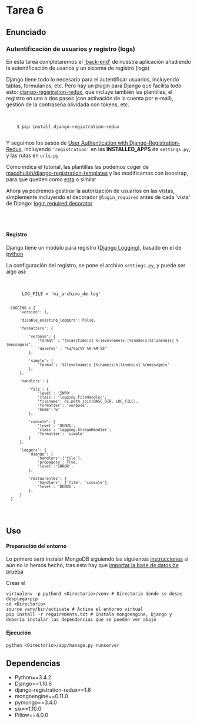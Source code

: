 # Tarea 6
## Enunciado
<h3>Autentificación de usuarios y registro (logs)</h3>
<p>
   En esta tarea completaremos el <a href="https://en.wikipedia.org/wiki/Front_and_back_ends">'back-end'</a> de nuestra
   aplicación añadiendo la autentificación de usarios y un sistema de registro (logs)
</p>
<p>
   Django tiene todo lo necesario para el autentificar usuarios, incluyendo tablas, formularios, etc. Pero hay
   un plugin para Django que facilita todo esto:  <a href="https://django-registration-redux.readthedocs.io/en/latest/">django-registration-redux</a>,
   que incluye también las plantillas, el registro en uno o dos pasos (con activación de la cuenta por e-mail), gestión de la contraseña olividada con tokens, etc.
   <br /><br />
   <pre><code class="language-bash" data-lang="bash">
    $ pip install django-registration-redux
   </code></pre>
</p>

<p>
   Y seguimos los pasos de <a href="http://www.tangowithdjango.com/book17/chapters/login_redux.html">
   User Authentication with Django-Registration-Redux</a>, incluyendo <code>'registration'</code>
   en las <b>INSTALLED_APPS</b> de <code>settings.py</code>, y las rutas en <code>urls.py</code>
</p>
<p>
   Como indica el tutorial, las plantillas las podemos coger de
   <a href="https://github.com/macdhuibh/django-registration-templates">macdhuibh/django-registration-templates</a>
   y las modificamos con boostrap, para que queden como <a href="http://getbootstrap.com/examples/signin/">esta</a> o similar
</p>

<p>
   Ahora ya podremos gestinar la autorización de usuarios en las vistas, simplemente incluyendo el decorador
   <code>@login_required</code> antes de cada 'vista' de Django:
   <a href="https://docs.djangoproject.com/en/1.10/topics/auth/default/#the-login-required-decorator">login required decorator</a>
</p>
<br /><br />
<h4>Registro</h4>

<p>
   Django tiene un módulo para registro (<a href="https://docs.djangoproject.com/en/1.10/topics/logging/">Django Logging</a>),
   basado en el de <a href="https://docs.python.org/3.6/library/logging.html">python</a>
</p>

<p> La configuración del registro, se pone el archivo <code>settings.py</code>, y puede
   ser algo así:
   <br /><br />
   <pre><code class="language-python" data-lang="python">
      LOG_FILE = 'mi_archivo_de.log'

      LOGGING = {
          'version': 1,

          'disable_existing_loggers': False,

          'formatters': {

              'verbose': {
                  'format' : "[%(asctime)s] %(levelname)s [%(name)s:%(lineno)s] %(message)s",
                  'datefmt' : "%d/%b/%Y %H:%M:%S"
              },

              'simple': {
                  'format': '%(levelname)s [%(name)s:%(lineno)s] %(message)s'
              },
          },

          'handlers': {

              'file': {
                  'level': 'INFO',
                  'class': 'logging.FileHandler',
                  'filename': os.path.join(BASE_DIR, LOG_FILE),
                  'formatter': 'verbose',
                  'mode':'w'
              },

              'console': {
                  'level': 'DEBUG',
                  'class': 'logging.StreamHandler',
                  'formatter': 'simple'
              }
          },

          'loggers': {
              'django': {
                  'handlers':['file'],
                  'propagate': True,
                  'level':'ERROR',
              },

              'restaurantes': {
                  'handlers': ['file', 'console'],
                  'level': 'DEBUG',
              },
          }
      }
   </code></pre>
</p>

## Uso
#### Preparación del entorno
Lo primero será instalar MongoDB siguiendo las siguientes [instrucciones](https://docs.mongodb.com/getting-started/shell/installation/) si aún no lo hemos hecho, tras esto hay que [importar la base de datos de prueba](https://docs.mongodb.com/getting-started/python/import-data/)

Crear el
```
virtualenv -p python3 <Directorio>/venv # Directorio donde se desee desplegarpip
cd <Directorio>
source venv/bin/activate # Activa el entorno virtual
pip install -r requirements.txt # Instala mongoengine, Django y debería instalar las dependencias que se pueden ver abajo

```

#### Ejecución
```
python <Directorio>/app/manage.py runserver
```

## Dependencias
- Python==3.4.2
- Django==1.10.6
- django-registration-redux==1.6
- mongoengine==0.11.0
- pymongo==3.4.0
- six==1.10.0
- Pillow==4.0.0
